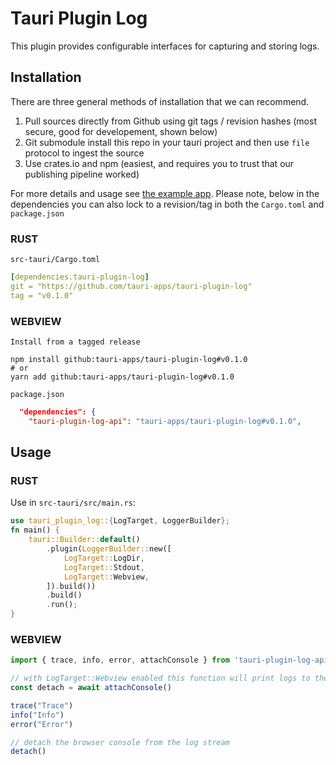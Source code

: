 # Tauri Plugin Log

This plugin provides configurable interfaces for capturing and storing logs.

## Installation
There are three general methods of installation that we can recommend.
1. Pull sources directly from Github using git tags / revision hashes (most secure, good for developement, shown below)
2. Git submodule install this repo in your tauri project and then use `file` protocol to ingest the source
3. Use crates.io and npm (easiest, and requires you to trust that our publishing pipeline worked)

For more details and usage see [the example app](examples/svelte-app). Please note, below in the dependencies you can also lock to a revision/tag in both the `Cargo.toml` and `package.json`

### RUST
`src-tauri/Cargo.toml`
```yaml
[dependencies.tauri-plugin-log]
git = "https://github.com/tauri-apps/tauri-plugin-log"
tag = "v0.1.0"
```

### WEBVIEW
`Install from a tagged release`
```
npm install github:tauri-apps/tauri-plugin-log#v0.1.0
# or
yarn add github:tauri-apps/tauri-plugin-log#v0.1.0
```

`package.json`
```json
  "dependencies": {
    "tauri-plugin-log-api": "tauri-apps/tauri-plugin-log#v0.1.0",
```

## Usage

### RUST

Use in `src-tauri/src/main.rs`:
```rust
use tauri_plugin_log::{LogTarget, LoggerBuilder};
fn main() {
    tauri::Builder::default()
        .plugin(LoggerBuilder::new([
            LogTarget::LogDir,
            LogTarget::Stdout,
            LogTarget::Webview,
        ]).build())
        .build()
        .run();
}
```

### WEBVIEW

```ts
import { trace, info, error, attachConsole } from 'tauri-plugin-log-api'

// with LogTarget::Webview enabled this function will print logs to the browser console
const detach = await attachConsole()

trace("Trace")
info("Info")
error("Error")

// detach the browser console from the log stream
detach()
```
